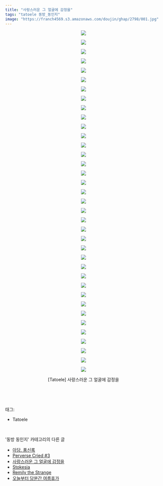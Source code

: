 ```yaml
---
title: "사랑스러운 그 얼굴에 감정을"
tags: "tatoele 동방_동인지"
image: "https://franch4569.s3.amazonaws.com/doujin/ghap/2798/001.jpg"
---
```

<div class="article">
<p style="text-align: center; clear: none; float: none;"><img src="{{ site.imgserver2 }}/ghap/2798/001.jpg"/></p>
<p style="text-align: center; clear: none; float: none;"><img src="{{ site.imgserver2 }}/ghap/2798/002.jpg"/></p>
<p style="text-align: center; clear: none; float: none;"><img src="{{ site.imgserver2 }}/ghap/2798/003.jpg"/></p>
<p style="text-align: center; clear: none; float: none;"><img src="{{ site.imgserver2 }}/ghap/2798/004.jpg"/></p>
<p style="text-align: center; clear: none; float: none;"><img src="{{ site.imgserver2 }}/ghap/2798/005.jpg"/></p>
<p style="text-align: center; clear: none; float: none;"><img src="{{ site.imgserver2 }}/ghap/2798/006.jpg"/></p>
<p style="text-align: center; clear: none; float: none;"><img src="{{ site.imgserver2 }}/ghap/2798/007.jpg"/></p>
<p style="text-align: center; clear: none; float: none;"><img src="{{ site.imgserver2 }}/ghap/2798/008.jpg"/></p>
<p style="text-align: center; clear: none; float: none;"><img src="{{ site.imgserver2 }}/ghap/2798/009.jpg"/></p>
<p style="text-align: center; clear: none; float: none;"><img src="{{ site.imgserver2 }}/ghap/2798/010.jpg"/></p>
<p style="text-align: center; clear: none; float: none;"><img src="{{ site.imgserver2 }}/ghap/2798/011.jpg"/></p>
<p style="text-align: center; clear: none; float: none;"><img src="{{ site.imgserver2 }}/ghap/2798/012.jpg"/></p>
<p style="text-align: center; clear: none; float: none;"><img src="{{ site.imgserver2 }}/ghap/2798/013.jpg"/></p>
<p style="text-align: center; clear: none; float: none;"><img src="{{ site.imgserver2 }}/ghap/2798/014.jpg"/></p>
<p style="text-align: center; clear: none; float: none;"><img src="{{ site.imgserver2 }}/ghap/2798/015.jpg"/></p>
<p style="text-align: center; clear: none; float: none;"><img src="{{ site.imgserver2 }}/ghap/2798/016.jpg"/></p>
<p style="text-align: center; clear: none; float: none;"><img src="{{ site.imgserver2 }}/ghap/2798/017.jpg"/></p>
<p style="text-align: center; clear: none; float: none;"><img src="{{ site.imgserver2 }}/ghap/2798/018.jpg"/></p>
<p style="text-align: center; clear: none; float: none;"><img src="{{ site.imgserver2 }}/ghap/2798/019.jpg"/></p>
<p style="text-align: center; clear: none; float: none;"><img src="{{ site.imgserver2 }}/ghap/2798/020.jpg"/></p>
<p style="text-align: center; clear: none; float: none;"><img src="{{ site.imgserver2 }}/ghap/2798/021.jpg"/></p>
<p style="text-align: center; clear: none; float: none;"><img src="{{ site.imgserver2 }}/ghap/2798/022.jpg"/></p>
<p style="text-align: center; clear: none; float: none;"><img src="{{ site.imgserver2 }}/ghap/2798/023.jpg"/></p>
<p style="text-align: center; clear: none; float: none;"><img src="{{ site.imgserver2 }}/ghap/2798/024.jpg"/></p>
<p style="text-align: center; clear: none; float: none;"><img src="{{ site.imgserver2 }}/ghap/2798/025.jpg"/></p>
<p style="text-align: center; clear: none; float: none;"><img src="{{ site.imgserver2 }}/ghap/2798/026.jpg"/></p>
<p style="text-align: center; clear: none; float: none;"><img src="{{ site.imgserver2 }}/ghap/2798/027.jpg"/></p>
<p style="text-align: center; clear: none; float: none;"><img src="{{ site.imgserver2 }}/ghap/2798/028.jpg"/></p>
<p style="text-align: center; clear: none; float: none;"><img src="{{ site.imgserver2 }}/ghap/2798/029.jpg"/></p>
<p style="text-align: center; clear: none; float: none;"><img src="{{ site.imgserver2 }}/ghap/2798/030.jpg"/></p>
<p style="text-align: center; clear: none; float: none;"><img src="{{ site.imgserver2 }}/ghap/2798/031.jpg"/></p>
<p style="text-align: center; clear: none; float: none;"><img src="{{ site.imgserver2 }}/ghap/2798/032.jpg"/></p>
<p style="text-align: center; clear: none; float: none;"><img src="{{ site.imgserver2 }}/ghap/2798/033.jpg"/></p>
<p style="text-align: center; clear: none; float: none;"><img src="{{ site.imgserver2 }}/ghap/2798/034.jpg"/></p>
<p style="text-align: center; clear: none; float: none;"><img src="{{ site.imgserver2 }}/ghap/2798/035.jpg"/></p>
<p style="text-align: center; clear: none; float: none;"><img src="{{ site.imgserver2 }}/ghap/2798/036.jpg"/></p>
<p style="text-align: center; clear: none; float: none;"><img src="{{ site.imgserver2 }}/ghap/2798/037.jpg"/></p>
<p style="text-align: center; clear: none; float: none;">[Tatoele] 사랑스러운 그 얼굴에 감정을</p>
<p><br/></p>
</div><br/>
<div class="tagTrail">
<p>태그: </p>
<ul>
<li>Tatoele</li>
</ul>
</div><br/>
<div class="another">
<p>'동방 동인지' 카테고리의 다른 글</p>
<ul>
<li><a href="/ghap_2800">아담. 풍신록</a></li>
<li><a href="/ghap_2799">Perverse Cried #3</a></li>
<li><a href="/ghap_2798">사랑스러운 그 얼굴에 감정을</a></li>
<li><a href="/ghap_2797">Stokesia</a></li>
<li><a href="/ghap_2796">Remily the Strange</a></li>
<li><a href="/ghap_2795">오늘부터 당분간 여름휴가</a></li>
</ul>
</div><br/>
<div class="cb_module cb_fluid">
<div class="cb_wrt cb_profile">
</div><!-- commentList close -->
</div><br/>
